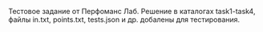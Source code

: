 Тестовое задание от Перфоманс Лаб.
Решение в каталогах task1-task4, файлы in.txt, points.txt, tests.json и др. добалены для тестирования.
